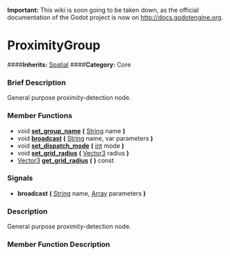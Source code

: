 **Important:** This wiki is soon going to be taken down, as the official documentation of the Godot project is now on http://docs.godotengine.org.

#  ProximityGroup  
####**Inherits:** [Spatial](class_spatial)
####**Category:** Core

###  Brief Description  
General purpose proximity-detection node.

###  Member Functions 
  * void  **[set&#95;group&#95;name](#set_group_name)**  **(** [String](class_string) name  **)**
  * void  **[broadcast](#broadcast)**  **(** [String](class_string) name, var parameters  **)**
  * void  **[set&#95;dispatch&#95;mode](#set_dispatch_mode)**  **(** [int](class_int) mode  **)**
  * void  **[set&#95;grid&#95;radius](#set_grid_radius)**  **(** [Vector3](class_vector3) radius  **)**
  * [Vector3](class_vector3)  **[get&#95;grid&#95;radius](#get_grid_radius)**  **(** **)** const

###  Signals  
  *  **broadcast**  **(** [String](class_string) name, [Array](class_array) parameters  **)**

###  Description  
General purpose proximity-detection node.

###  Member Function Description  
